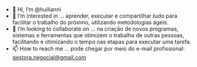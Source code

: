 - 👋 Hi, I’m @huilianni
- 👀 I’m interested in ... aprender, executar e compartilhar tudo para facilitar o trabalho do próximo, utilizando metodologias ágeis.
- 💞️ I’m looking to collaborate on ... na criação de novos programas, sistemas e ferramentas que otimizem o trabalho de outras pessoas, facilitando e otimizando o tempo nas etapas para executar uma tarefa.
- 📫 How to reach me ... pode chegar por meio do e-mail profissional: gestora.negocial@gmail.com

<!---
huilianni/huilianni is a ✨ special ✨ repository because its `README.md` (this file) appears on your GitHub profile.
You can click the Preview link to take a look at your changes.
--->

